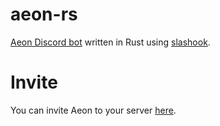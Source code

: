 # aeon-rs

[Aeon Discord bot](https://aeon.js.org/) written in Rust using [slashook](https://github.com/tonkku107/slashook).

# Invite

You can invite Aeon to your server [here](https://aeon.js.org/invite).
